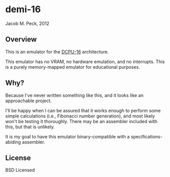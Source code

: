 # demi-16
Jacob M. Peck, 2012

## Overview
This is an emulator for the [DCPU-16](http://dcpu.com/highnerd/dcpu16.txt) architecture.

This emulator has no VRAM, no hardware emulation, and no interrupts.  This is a 
purely memory-mapped emulator for educational purposes.

## Why?
Because I've never written something like this, and it looks like an approachable 
project.

I'll be happy when I can be assured that it works enough to perform some simple
calculations (i.e., Fibonacci number generation), and most likely won't be testing
it thoroughly.  There may be an assembler included with this, but that is unlikely.

It is my goal to have this emulator binary-compatible with a specifications-abiding
assembler.

## License
BSD Licensed
